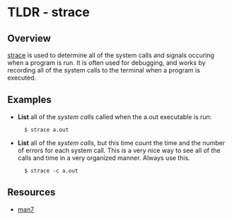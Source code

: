 TLDR - strace
==========

Overview
--------

[strace] is used to determine all of the system calls and signals occuring when a program is run.  It is often used for debugging, and works by recording all of the system calls to the terminal when a program is executed.

Examples
--------

- **List** all of the *system calls* called when the a.out executable is run:

        $ strace a.out

- **List** all of the *system calls*, but this time count the time and the number of errors for each system call.  This is a very nice way to see all of the calls and time in a very organized manner.  Always use this.

		$ strace -c a.out

Resources
---------

- [man7](http://man7.org/linux/man-pages/man1/strace.1.html)

[strace]: http://man7.org/linux/man-pages/man1/strace.1.html

